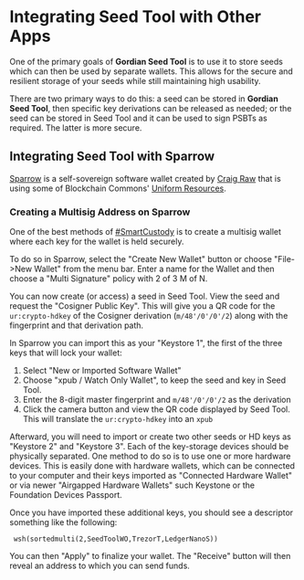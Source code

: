 # Integrating Seed Tool with Other Apps

One of the primary goals of **Gordian Seed Tool** is to use it to store seeds which can then be used by separate wallets. This allows for the secure and resilient storage of your seeds while still maintaining high usability.

There are two primary ways to do this: a seed can be stored in **Gordian Seed Tool**, then specific key derivations can be released as needed; or the seed can be stored in Seed Tool and it can be used to sign PSBTs as required. The latter is more secure.

## Integrating Seed Tool with Sparrow

[Sparrow](https://sparrowwallet.com/) is a self-sovereign software wallet created by [Craig Raw](https://github.com/craigraw) that is using some of Blockchain Commons' [Uniform Resources](https://github.com/BlockchainCommons/crypto-commons/blob/master/Docs/ur-1-overview.md).

### Creating a Multisig Address on Sparrow

One of the best methods of [#SmartCustody](https://github.com/BlockchainCommons/SmartCustody) is to create a multisig wallet where each key for the wallet is held securely. 

To do so in Sparrow, select the "Create New Wallet" button or choose "File->New Wallet" from the menu bar. Enter a name for the Wallet and then choose a "Multi Signature" policy with 2 of 3 M of N.

You can now create (or access) a seed in Seed Tool. View the seed and request the "Cosigner Public Key". This will give you a QR code for the `ur:crypto-hdkey` of the Cosigner derivation (`m/48'/0'/0'/2`) along with the fingerprint and that derivation path.

In Sparrow you can import this as your "Keystore 1", the first of the three keys that will lock your wallet:

1. Select "New or Imported Software Wallet"
2. Choose "xpub / Watch Only Wallet", to keep the seed and key in Seed Tool.
3. Enter the 8-digit master fingerprint and `m/48'/0'/0'/2` as the derivation
4. Click the camera button and view the QR code displayed by Seed Tool. This will translate the `ur:crypto-hdkey` into an `xpub`

Afterward, you will need to import or create two other seeds or HD keys as "Keystore 2" and "Keystore 3". Each of the key-storage devices should be physically separated. One method to do so is to use one or more hardware devices. This is easily done with hardware wallets, which can be connected to your computer and their keys imported as "Connected Hardware Wallet" or via newer "Airgapped Hardware Wallets" such Keystone or the Foundation Devices Passport.

Once you have imported these additional keys, you should see a descriptor something like the following:
```
 wsh(sortedmulti(2,SeedToolWO,TrezorT,LedgerNanoS))
```
You can then "Apply" to finalize your wallet. The "Receive" button will then reveal an address to which you can send funds.


